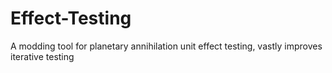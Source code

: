 # Effect-Testing
 A modding tool for planetary annihilation unit effect testing, vastly improves iterative testing
